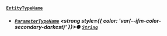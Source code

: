 #### [`EntityTypeName`](#)


- ##### [`ParameterTypeName`](#) <strong style={{ color: 'var(--ifm-color-secondary-darkest)' }}>●</strong> [`String`](docs/graphql/scalars/string)


